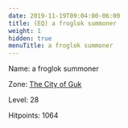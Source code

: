 ```yaml
---
date: 2019-11-19T09:04:00-06:00
title: (EQ) a froglok summoner
weight: 1
hidden: true
menuTitle: a froglok summoner
---
```


Name: a froglok summoner


Zone: [The City of Guk](/en/eq/exploration/the_city_of_guk)

Level: 28

Hitpoints: 1064